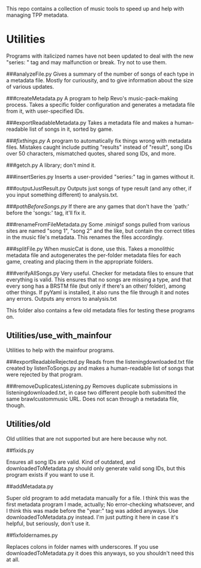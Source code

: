 This repo contains a collection of music tools to speed up and help with managing TPP metadata. 

# Utilities

Programs with italicized names have not been updated to deal with the new "series: " tag and may malfunction or break. Try not to use them.

###analyzeFile.py
Gives a summary of the number of songs of each type in a metadata file. Mostly for curiousity, and to give information about the size of various updates.

###createMetadata.py
A program to help Revo's music-pack-making process. Takes a specific folder configuration and generates a metadata file from it, with user-specified IDs.

###exportReadableMetadata.py
Takes a metadata file and makes a human-readable list of songs in it, sorted by game.

###*fixthings.py*
A program to automatically fix things wrong with metadata files. Mistakes caught include putting "results" instead of "result", song IDs over 50 characters, mismatched quotes, shared song IDs, and more.

###getch.py
A library; don't mind it.

###insertSeries.py
Inserts a user-provided "series:" tag in games without it.

###outputJustResult.py
Outputs just songs of type result (and any other, if you input something different) to analysis.txt.

###*pathBeforeSongs.py*
If there are any games that don't have the 'path:' before the 'songs:' tag, it'll fix it.

###renameFromFileMetadata.py
Some .minigsf songs pulled from various sites are named "song 1", "song 2" and the like, but contain the correct titles in the music file's metadata. This renames the files accordingly.

###splitFile.py
When musicCat is done, use this. Takes a monolithic metadata file and autogenerates the per-folder metadata files for each game, creating and placing them in the appropriate folders.

###verifyAllSongs.py
Very useful. Checker for metadata files to ensure that everything is valid. This ensures that no songs are missing a type, and that every song has a BRSTM file (but only if there's an other/ folder), among other things. If pyYaml is installed, it also runs the file through it and notes any errors. Outputs any errors to analysis.txt

This folder also contains a few old metadata files for testing these programs on.

## Utilities/use_with_mainfour

Utilities to help with the mainfour programs.

###exportReadableRejected.py
Reads from the listeningdownloaded.txt file created by listenToSongs.py and makes a human-readable list of songs that were rejected by that program.

###removeDuplicatesListening.py
Removes duplicate submissions in listeningdownloaded.txt, in case two different people both submitted the same brawlcustommusic URL. Does not scan through a metadata file, though.

## Utilities/old

Old utilities that are not supported but are here because why not.

##fixids.py

Ensures all song IDs are valid. Kind of outdated, and downloadedToMetadata.py should only generate valid song IDs, but this program exists if you want to use it.

##addMetadata.py

Super old program to add metadata manually for a file. I think this was the first metadata program I made, actually; No error-checking whatsoever, and I think this was made before the "year:" tag was added anyways. Use downloadedToMetadata.py instead. I'm just putting it here in case it's helpful, but seriously, don't use it.

##fixfoldernames.py

Replaces colons in folder names with underscores. If you use downloadedToMetadata.py it does this anyways, so you shouldn't need this at all.
